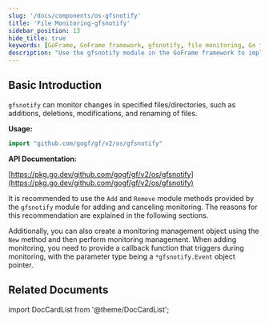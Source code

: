 ```yaml
---
slug: '/docs/components/os-gfsnotify'
title: 'File Monitoring-gfsnotify'
sidebar_position: 13
hide_title: true
keywords: [GoFrame, GoFrame framework, gfsnotify, file monitoring, Go framework, file operations, monitoring module, Go development, system monitoring, directory monitoring]
description: "Use the gfsnotify module in the GoFrame framework to implement the monitoring of files and directories. gfsnotify can detect changes such as addition, deletion, modification, and renaming of files, and provides convenient interface functions like Add and Remove for monitoring and unmonitoring operations. Applicable to the inotify mechanism of *nix systems, and usage may be limited by system kernel parameters. Through example code, it demonstrates how to set, remove monitoring, and perform file operation monitoring."
---
```


## Basic Introduction

`gfsnotify` can monitor changes in specified files/directories, such as additions, deletions, modifications, and renaming of files.

**Usage:**

```go
import "github.com/gogf/gf/v2/os/gfsnotify"
```

**API Documentation:**

[https://pkg.go.dev/github.com/gogf/gf/v2/os/gfsnotify](https://pkg.go.dev/github.com/gogf/gf/v2/os/gfsnotify)

It is recommended to use the `Add` and `Remove` module methods provided by the `gfsnotify` module for adding and canceling monitoring. The reasons for this recommendation are explained in the following sections.

Additionally, you can also create a monitoring management object using the `New` method and then perform monitoring management. When adding monitoring, you need to provide a callback function that triggers during monitoring, with the parameter type being a `*gfsnotify.Event` object pointer.

## Related Documents

import DocCardList from '@theme/DocCardList';

<DocCardList />